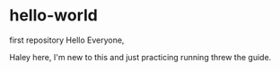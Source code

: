 # hello-world
first repository 
Hello Everyone, 

Haley here, I'm new to this and just practicing running threw the guide.
